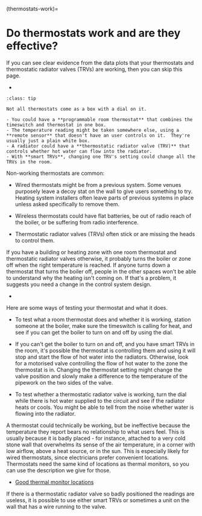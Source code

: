 (thermostats-work)=
# Do thermostats work and are they effective?

If you can see clear evidence from the data plots that your thermostats and thermostatic radiator valves (TRVs) are working, then you can skip this page.

- [](thermostatic-control)

```{admonition} Finding the thermostat
:class: tip

Not all thermostats come as a box with a dial on it.  

- You could have a **programmable room thermostat** that combines the timeswitch and thermostat in one box.
- The temperature reading might be taken somewhere else, using a **remote sensor** that doesn't have an user controls on it.  They're usually just a plain white box.
- A radiator could have a **thermostatic radiator valve (TRV)** that controls whether hot water can flow into the radiator.
- With **smart TRVs**, changing one TRV's setting could change all the TRVs in the room.

```

Non-working thermostats are common:

- Wired thermostats might be from a previous system.  Some venues purposely leave a decoy stat on the wall to give users something to try. Heating system installers often leave parts of previous systems in place unless asked specifically to remove them.

- Wireless thermostats could have flat batteries, be out of radio reach of the boiler, or be suffering from radio interference.

- Thermostatic radiator valves (TRVs) often stick or are missing the heads to control them.

<!-- :TODO: this is probably going to have to go elsewhere or just point to the next chapter for the fixes. -->
If you have a building or heating zone with one room thermostat and thermostatic radiator valves otherwise, it probably turns the boiler or zone off when the right temperature is reached.   If anyone turns down a thermostat that turns the boiler off, people in the other spaces won't be able to understand why the heating isn't coming on.  If that's a problem, it suggests you need a change in the control system design. 

- [](heating-controls) 

Here are some ways of testing your thermostat and what it does.

- To test what a room thermostat does and whether it is working, station someone at the boiler, make sure the timeswitch is calling for heat, and see if you can get the boiler to turn on and off by using the dial.  

- If you can't get the boiler to turn on and off, and you have smart TRVs in the room, it's possible the thermostat is controlling them and using it will stop and start the flow of hot water into the radiators.  Otherwise, look for a motorised valve controlling the flow of hot water to the zone the thermostat is in.  Changing the thermostat setting might change the valve position and slowly make a difference to the temperature of the pipework on the two sides of the valve.

- To test whether a thermostatic radiator valve is working, turn the dial while there is hot water supplied to the circuit and see if the radiator heats or cools.  You might be able to tell from the noise whether water is flowing into the radiator.


A thermostat could technically be working, but be ineffective because the temperature they report bears no relationship to what users feel.  This is usually because it is badly placed - for instance, attached to a very cold stone wall that overwhelms its sense of the air temperature, in a corner with low airflow, above a heat source, or in the sun.  This is especially likely for wired thermostats, since electricians prefer convenient locations.  Thermostats need the same kind of locations as thermal monitors, so you can use the description we give for those.

- [Good thermal monitor locations](https://jeancarletta.github.io/HeatHack-Sessions/thermal-data/where-to-put-monitor.html)

If there is a thermostatic radiator valve so badly positioned the readings are useless, it is possible to use either smart TRVs or sometimes a unit on the wall that has a wire running to the valve.




